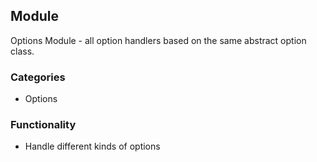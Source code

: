 ## Module
Options Module - all option handlers based on the same abstract option class.

### Categories
* Options

### Functionality
* Handle different kinds of options

